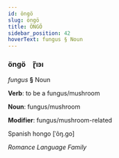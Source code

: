 ```yaml
---
id: öngö
slug: öngö
title: ÖNGÖ
sidebar_position: 42
hoverText: fungus § Noun
---
```


### öngö&emsp;<span kind="abugida">ɽ̃ıꜿı</span>

*fungus* **§** Noun

**Verb**: to be a fungus/mushroom

**Noun**: fungus/mushroom

**Modifier**: fungus/mushroom-related

Spanish hongo [ˈõŋ.ɡo]

*Romance Language Family*